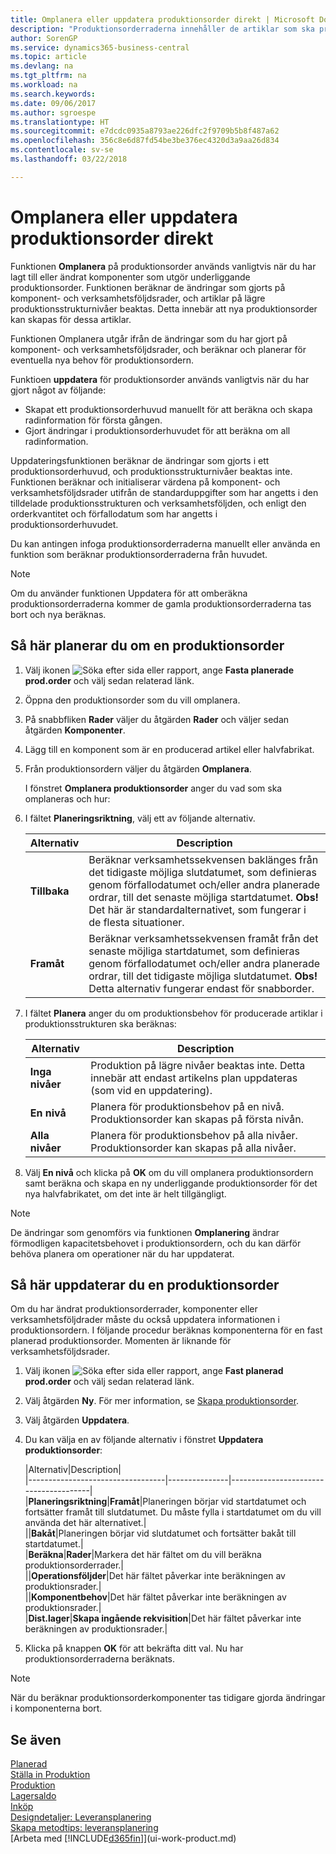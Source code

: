 ```yaml
---
title: Omplanera eller uppdatera produktionsorder direkt | Microsoft Docs
description: "Produktionsorderraderna innehåller de artiklar som ska produceras i produktionsordern."
author: SorenGP
ms.service: dynamics365-business-central
ms.topic: article
ms.devlang: na
ms.tgt_pltfrm: na
ms.workload: na
ms.search.keywords: 
ms.date: 09/06/2017
ms.author: sgroespe
ms.translationtype: HT
ms.sourcegitcommit: e7dcdc0935a8793ae226dfc2f9709b5b8f487a62
ms.openlocfilehash: 356c8e6d87fd54be3be376ec4320d3a9aa26d834
ms.contentlocale: sv-se
ms.lasthandoff: 03/22/2018

---
```

# <a name="replan-or-refresh-production-orders-directly"></a>Omplanera eller uppdatera produktionsorder direkt
Funktionen **Omplanera** på produktionsorder används vanligtvis när du har lagt till eller ändrat komponenter som utgör underliggande produktionsorder. Funktionen beräknar de ändringar som gjorts på komponent- och verksamhetsföljdsrader, och artiklar på lägre produktionsstrukturnivåer beaktas. Detta innebär att nya produktionsorder kan skapas för dessa artiklar.  

Funktionen Omplanera utgår ifrån de ändringar som du har gjort på komponent- och verksamhetsföljdsrader, och beräknar och planerar för eventuella nya behov för produktionsordern.  

Funktioen **uppdatera** för produktionsorder används vanligtvis när du har gjort något av följande:

- Skapat ett produktionsorderhuvud manuellt för att beräkna och skapa radinformation för första gången.
- Gjort ändringar i produktionsorderhuvudet för att beräkna om all radinformation.

Uppdateringsfunktionen beräknar de ändringar som gjorts i ett produktionsorderhuvud, och produktionsstrukturnivåer beaktas inte. Funktionen beräknar och initialiserar värdena på komponent- och verksamhetsföljdsrader utifrån de standarduppgifter som har angetts i den tilldelade produktionsstrukturen och verksamhetsföljden, och enligt den orderkvantitet och förfallodatum som har angetts i produktionsorderhuvudet.

Du kan antingen infoga produktionsorderraderna manuellt eller använda en funktion som beräknar produktionsorderraderna från huvudet.  

> [!NOTE]
> Om du använder funktionen Uppdatera för att omberäkna produktionsorderraderna kommer de gamla produktionsorderraderna tas bort och nya beräknas.  

## <a name="to-replan-a-production-order"></a>Så här planerar du om en produktionsorder  
1.  Välj ikonen ![Söka efter sida eller rapport](media/ui-search/search_small.png "Ikonen Söka efter sida eller rapport"), ange **Fasta planerade prod.order** och välj sedan relaterad länk.  
2.  Öppna den produktionsorder som du vill omplanera.  
3.  På snabbfliken **Rader** väljer du åtgärden **Rader** och väljer sedan åtgärden **Komponenter**.  
4.  Lägg till en komponent som är en producerad artikel eller halvfabrikat.  
5.  Från produktionsordern väljer du åtgärden **Omplanera**.  

    I fönstret **Omplanera produktionsorder** anger du vad som ska omplaneras och hur:  
6.  I fältet **Planeringsriktning**, välj ett av följande alternativ.  

    |Alternativ|Description|  
    |----------------------------------|---------------------------------------|  
    |**Tillbaka**|Beräknar verksamhetssekvensen baklänges från det tidigaste möjliga slutdatumet, som definieras genom förfallodatumet och/eller andra planerade ordrar, till det senaste möjliga startdatumet. **Obs!**  Det här är standardalternativet, som fungerar i de flesta situationer.|  
    |**Framåt**|Beräknar verksamhetssekvensen framåt från det senaste möjliga startdatumet, som definieras genom förfallodatumet och/eller andra planerade ordrar, till det tidigaste möjliga slutdatumet. **Obs!**  Detta alternativ fungerar endast för snabborder.|  

7.  I fältet **Planera** anger du om produktionsbehov för producerade artiklar i produktionsstrukturen ska beräknas:  

    |Alternativ|Description|  
    |----------------------------------|---------------------------------------|  
    |**Inga nivåer**|Produktion på lägre nivåer beaktas inte. Detta innebär att endast artikelns plan uppdateras (som vid en uppdatering).|  
    |**En nivå**|Planera för produktionsbehov på en nivå. Produktionsorder kan skapas på första nivån.|  
    |**Alla nivåer**|Planera för produktionsbehov på alla nivåer. Produktionsorder kan skapas på alla nivåer.|  

8.  Välj **En nivå** och klicka på **OK** om du vill omplanera produktionsordern samt beräkna och skapa en ny underliggande produktionsorder för det nya halvfabrikatet, om det inte är helt tillgängligt.  

> [!NOTE]  
>  De ändringar som genomförs via funktionen **Omplanering** ändrar förmodligen kapacitetsbehovet i produktionsordern, och du kan därför behöva planera om operationer när du har uppdaterat.  

## <a name="to-refresh-a-production-order"></a>Så här uppdaterar du en produktionsorder  
Om du har ändrat produktionsorderrader, komponenter eller verksamhetsföljdrader måste du också uppdatera informationen i produktionsordern. I följande procedur beräknas komponenterna för en fast planerad produktionsorder. Momenten är liknande för verksamhetsföljdsrader.

1.  Välj ikonen ![Söka efter sida eller rapport](media/ui-search/search_small.png "Ikonen Söka efter sida eller rapport"), ange **Fast planerad prod.order** och välj sedan relaterad länk.  
2.  Välj åtgärden **Ny**. För mer information, se [Skapa produktionsorder](production-how-to-create-production-orders.md).  
3.  Välj åtgärden **Uppdatera**.
4. Du kan välja en av följande alternativ i fönstret **Uppdatera produktionsorder**:

    |Alternativ|Description|  
    |----------------------------------|---------------|---------------------------------------|  
    |**Planeringsriktning**|**Framåt**|Planeringen börjar vid startdatumet och fortsätter framåt till slutdatumet. Du måste fylla i startdatumet om du vill använda det här alternativet.|  
    ||**Bakåt**|Planeringen börjar vid slutdatumet och fortsätter bakåt till startdatumet.|  
    |**Beräkna**|**Rader**|Markera det här fältet om du vill beräkna produktionsorderrader.|  
    ||**Operationsföljder**|Det här fältet påverkar inte beräkningen av produktionsrader.|  
    ||**Komponentbehov**|Det här fältet påverkar inte beräkningen av produktionsrader.|  
    |**Dist.lager**|**Skapa ingående rekvisition**|Det här fältet påverkar inte beräkningen av produktionsrader.|  

5. Klicka på knappen **OK** för att bekräfta ditt val. Nu har produktionsorderraderna beräknats.

> [!NOTE]  
>  När du beräknar produktionsorderkomponenter tas tidigare gjorda ändringar i komponenterna bort.

## <a name="see-also"></a>Se även  
[Planerad](production-planning.md)  
[Ställa in Produktion](production-configure-production-processes.md)  
[Produktion](production-manage-manufacturing.md)    
[Lagersaldo](inventory-manage-inventory.md)  
[Inköp](purchasing-manage-purchasing.md)  
[Designdetaljer: Leveransplanering](design-details-supply-planning.md)   
[Skapa metodtips: leveransplanering](setup-best-practices-supply-planning.md)  
[Arbeta med [!INCLUDE[d365fin](includes/d365fin_md.md)]](ui-work-product.md)

